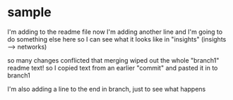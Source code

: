 # sample
I'm adding to the readme file
now I'm adding another line
and I'm going to do something else here so I can see what it looks like in "insights" 
(insights --> networks)

so many changes conflicted that merging wiped out the whole "branch1" readme text!
so I copied text from an earlier "commit" and pasted it in to branch1

I'm also adding a line to the end in branch, just to see what happens

